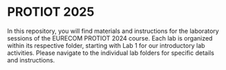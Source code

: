 # PROTIOT 2025
In this repository, you will find materials and instructions for the laboratory sessions of the EURECOM PROTIOT 2024 course. Each lab is organized within its respective folder, starting with Lab 1 for our introductory lab activities. Please navigate to the individual lab folders for specific details and instructions.
